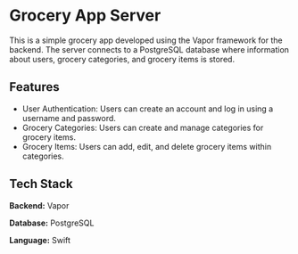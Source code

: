 # Grocery App Server

This is a simple grocery app developed using the Vapor framework for the backend. The server connects to a PostgreSQL database where information about users, grocery categories, and grocery items is stored.

## Features

- User Authentication: Users can create an account and log in using a username and password.
- Grocery Categories: Users can create and manage categories for grocery items.
- Grocery Items: Users can add, edit, and delete grocery items within categories.


## Tech Stack

**Backend:** Vapor

**Database:** PostgreSQL

**Language:** Swift

